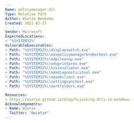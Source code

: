 ```yaml
---
Name: policymanager.dll
Type: Relative Path
Author: Wietze Beukema
Created: 2021-02-27

Vendor: Microsoft
ExpectedLocations:
- "%SYSTEM32%"
VulnerableExecutables:
- Path: "%SYSTEM32%\\displayswitch.exe"
- Path: "%SYSTEM32%\\easpolicymanagerbrokerhost.exe"
- Path: "%SYSTEM32%\\edpcleanup.exe"
- Path: "%SYSTEM32%\\eduprintprov.exe"
- Path: "%SYSTEM32%\\hvsievaluator.exe"
- Path: "%SYSTEM32%\\mdmdiagnosticstool.exe"
- Path: "%SYSTEM32%\\omadmclient.exe"
- Path: "%SYSTEM32%\\settingsynchost.exe"
- Path: "%SYSTEM32%\\workfolders.exe"

Resources:
- https://wietze.github.io/blog/hijacking-dlls-in-windows
Acknowledgements:
- Name: Wietze
  Twitter: "@wietze"
---
```

